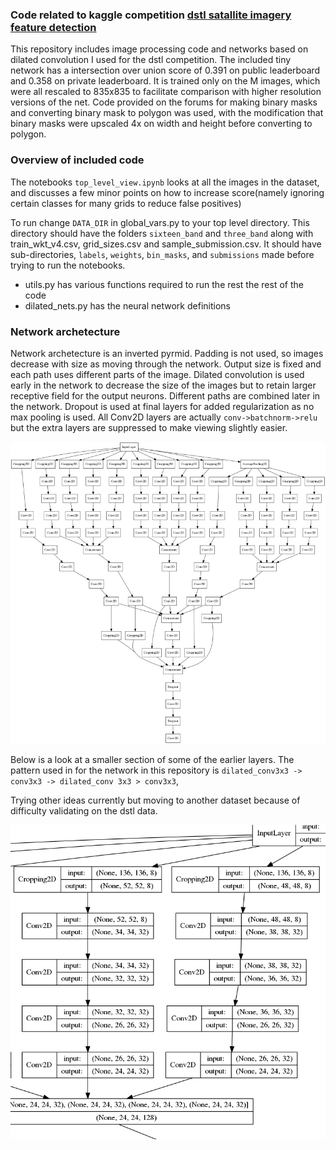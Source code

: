 ### Code related to kaggle competition [dstl satallite imagery feature detection](https://www.kaggle.com/c/dstl-satellite-imagery-feature-detection)

This repository includes image processing code and networks based on dilated convolution I used for the dstl competition. The included
tiny network has a intersection over union score of 0.391 on public leaderboard and 0.358 on private leaderboard. It is trained only on the M images, which were all rescaled to 835x835 to facilitate comparison with higher resolution versions of the net. Code provided on the forums for making binary masks and converting binary mask to polygon was used, with the modification that binary masks were upscaled 4x on width and height before converting to polygon. 

### Overview of included code
The notebooks `top_level_view.ipynb` looks at all the images in the dataset, and discusses a few minor points on how to increase score(namely ignoring certain classes for many grids to reduce false positives)

 To run change `DATA_DIR` in global\_vars.py to your top level directory. This directory should have the folders `sixteen_band` and `three_band` along with train\_wkt\_v4.csv, grid\_sizes.csv and sample\_submission.csv. It should have sub-directories, `labels`, `weights`, `bin_masks`, and `submissions` made before trying to run the notebooks. 

 * utils.py has various functions required to run the rest the rest of the code
 * dilated\_nets.py has the neural network definitions


### Network archetecture

Network archetecture is an inverted pyrmid. Padding is not used, so images decrease with size as moving through the network. Output size is fixed and each path uses different parts of the image. Dilated convolution is used early in the network to decrease the size of the images but to retain larger receptive field for the output neurons. Different paths are combined later in the network. Dropout is used at final layers for added regularization as no max pooling is used. All Conv2D layers are actually `conv->batchnorm->relu` but the extra layers are suppressed to make viewing slightly easier.


![](images/model_no_activ_or_bn_small.png)


Below is a look at a smaller section of some of the earlier layers. The pattern used in for the network in this repository is
`dilated_conv3x3 -> conv3x3 -> dilated_conv 3x3 > conv3x3`, 

Trying other ideas currently but moving to another dataset because of difficulty validating on the dstl data. 

![](images/model_block.png)


